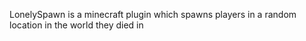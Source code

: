 LonelySpawn is a minecraft plugin which spawns players in a random location in the world they died in